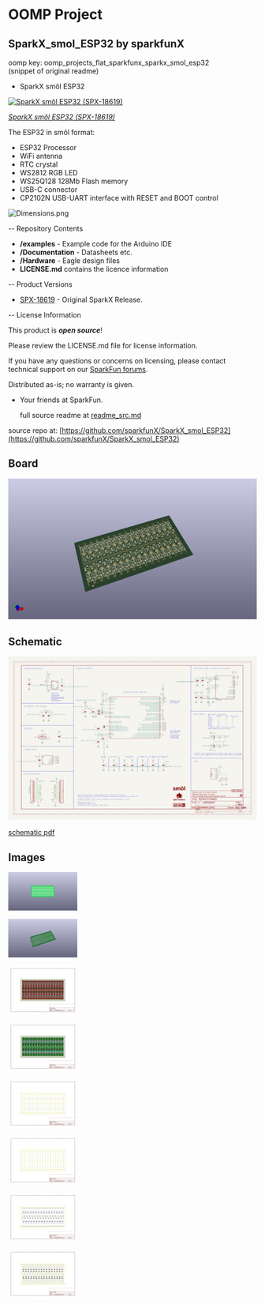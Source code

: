 # OOMP Project  
## SparkX_smol_ESP32  by sparkfunX  
  
oomp key: oomp_projects_flat_sparkfunx_sparkx_smol_esp32  
(snippet of original readme)  
  
- SparkX smôl ESP32  
  
[![SparkX smôl ESP32 (SPX-18619)](https://cdn.sparkfun.com/assets/parts/1/8/1/1/6/18619-smo__l_ESP32-01.jpg)](https://www.sparkfun.com/products/18619)  
  
[*SparkX smôl ESP32 (SPX-18619)*](https://www.sparkfun.com/products/18619)  
  
The ESP32 in smôl format:  
- ESP32 Processor  
- WiFi antenna  
- RTC crystal  
- WS2812 RGB LED  
- WS25Q128 128Mb Flash memory  
- USB-C connector  
- CP2102N USB-UART interface with RESET and BOOT control  
  
![Dimensions.png](./img/Dimensions.png)  
  
-- Repository Contents  
  
- **/examples** - Example code for the Arduino IDE  
- **/Documentation** - Datasheets etc.  
- **/Hardware** - Eagle design files  
- **LICENSE.md** contains the licence information  
  
-- Product Versions  
  
- [SPX-18619](https://www.sparkfun.com/products/18619) - Original SparkX Release.  
  
-- License Information  
  
This product is _**open source**_!  
  
Please review the LICENSE.md file for license information.  
  
If you have any questions or concerns on licensing, please contact technical support on our [SparkFun forums](https://forum.sparkfun.com/viewforum.php?f=123).  
  
Distributed as-is; no warranty is given.  
  
- Your friends at SparkFun.  
  
  full source readme at [readme_src.md](readme_src.md)  
  
source repo at: [https://github.com/sparkfunX/SparkX_smol_ESP32](https://github.com/sparkfunX/SparkX_smol_ESP32)  
## Board  
  
[![working_3d.png](working_3d_600.png)](working_3d.png)  
## Schematic  
  
[![working_schematic.png](working_schematic_600.png)](working_schematic.png)  
  
[schematic pdf](working_schematic.pdf)  
## Images  
  
[![working_3D_bottom.png](working_3D_bottom_140.png)](working_3D_bottom.png)  
  
[![working_3D_top.png](working_3D_top_140.png)](working_3D_top.png)  
  
[![working_assembly_page_01.png](working_assembly_page_01_140.png)](working_assembly_page_01.png)  
  
[![working_assembly_page_02.png](working_assembly_page_02_140.png)](working_assembly_page_02.png)  
  
[![working_assembly_page_03.png](working_assembly_page_03_140.png)](working_assembly_page_03.png)  
  
[![working_assembly_page_04.png](working_assembly_page_04_140.png)](working_assembly_page_04.png)  
  
[![working_assembly_page_05.png](working_assembly_page_05_140.png)](working_assembly_page_05.png)  
  
[![working_assembly_page_06.png](working_assembly_page_06_140.png)](working_assembly_page_06.png)  
